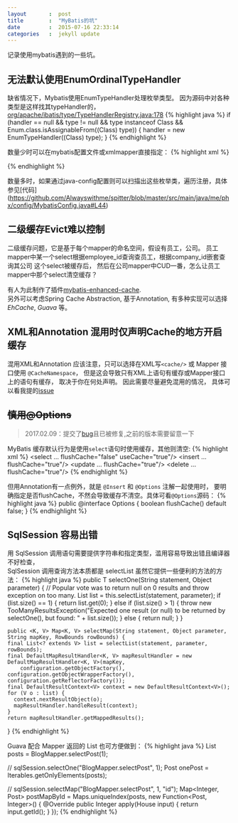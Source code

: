 ```yaml
---
layout       :  post
title        :  "MyBatis的坑"
date         :  2015-07-16 22:33:14
categories   :  jekyll update
---
```


记录使用mybatis遇到的一些坑。

## 无法默认使用EnumOrdinalTypeHandler

缺省情况下，Mybatis使用EnumTypeHandler处理枚举类型。
因为源码中对各种类型是这样找其typeHandler的，
[org/apache/ibatis/type/TypeHandlerRegistry.java:178](https://github.com/mybatis/mybatis-3/blob/master/src/main/java/org/apache/ibatis/type/TypeHandlerRegistry.java#L178)
{% highlight java %}
if (handler == null && type != null && type instanceof Class && Enum.class.isAssignableFrom((Class<?>) type)) {
    handler = new EnumTypeHandler((Class<?>) type);
}
{% endhighlight %}

数量少时可以在mybatis配置文件或xmlmapper直接指定：
{% highlight xml %}
<!-- mybatis-config.xml -->
<typeHandlers>
  <typeHandler handler="org.apache.ibatis.type.EnumOrdinalTypeHandler" javaType="java.math.RoundingMode"/>
</typeHandlers>

<!-- UserMapper.xml -->
<result column="roundingMode" property="roundingMode" typeHandler="org.apache.ibatis.type.EnumOrdinalTypeHandler"/>
{% endhighlight %}

数量多时，如果通过java-config配置则可以扫描出这些枚举类，遍历注册，具体参见[代码]
(https://github.com/Alwayswithme/spitter/blob/master/src/main/java/me/phx/config/MybatisConfig.java#L44)

## 二级缓存Evict难以控制

二级缓存问题，它是基于每个mapper的命名空间，假设有员工，公司。
员工mapper中某一个select根据employee_id查询查员工，根据company_id嵌套查询其公司
这个select被缓存后，
然后在公司mapper中CUD一番，怎么让员工mapper中那个select清空缓存？

有人为此制作了插件[mybatis-enhanced-cache](https://github.com/LuanLouis/mybatis-enhanced-cache).  
另外可以考虑Spring Cache Abstraction, 基于Annotation, 有多种实现可以选择 *EhCache*, *Guava* 等。

## XML和Annotation 混用时仅声明Cache的地方开启缓存

混用XML和Annotation 应该注意，只可以选择在XML写`<cache/>` 或 Mapper 接口使用 `@CacheNamespace`， 
但是这会导致只有XML上语句有缓存或Mapper接口上的语句有缓存， 取决于你在何处声明。
因此需要尽量避免混用的情况， 具体可以看我提的[issue](https://github.com/mybatis/spring/issues/62)

## ~~慎用@Options~~

>2017.02.09：提交了[bug](https://github.com/mybatis/mybatis-3/issues/405)且已被修复,之前的版本需要留意一下

MyBatis 缓存默认行为是使用`select`语句时使用缓存，其他则清空:
{% highlight xml %}
<select ... flushCache="false" useCache="true"/>
<insert ... flushCache="true"/>
<update ... flushCache="true"/>
<delete ... flushCache="true"/>
{% endhighlight %}

但用Annotation有一点例外，就是 `@Insert` 和 `@Options` 注解一起使用时，
要明确指定是否flushCache，不然会导致缓存不清空。具体可看`@Options`源码：
{% highlight java %}
public @interface Options {
  boolean flushCache() default false;
}
{% endhighlight %}

## SqlSession 容易出错

用 SqlSession 调用语句需要提供字符串和指定类型，滥用容易导致出错且编译器不好检查，  
SqlSession 调用查询方法本质都是 selectList 虽然它提供一些便利的方法的方法：
{% highlight java %}
  public <T> T selectOne(String statement, Object parameter) {
    // Popular vote was to return null on 0 results and throw exception on too many.
    List<T> list = this.<T>selectList(statement, parameter);
    if (list.size() == 1) {
      return list.get(0);
    } else if (list.size() > 1) {
      throw new TooManyResultsException("Expected one result (or null) to be returned by selectOne(), but found: " + list.size());
    } else {
      return null;
    }
  }

    public <K, V> Map<K, V> selectMap(String statement, Object parameter, String mapKey, RowBounds rowBounds) {
    final List<? extends V> list = selectList(statement, parameter, rowBounds);
    final DefaultMapResultHandler<K, V> mapResultHandler = new DefaultMapResultHandler<K, V>(mapKey,
        configuration.getObjectFactory(), configuration.getObjectWrapperFactory(), configuration.getReflectorFactory());
    final DefaultResultContext<V> context = new DefaultResultContext<V>();
    for (V o : list) {
      context.nextResultObject(o);
      mapResultHandler.handleResult(context);
    }
    return mapResultHandler.getMappedResults();
  }
{% endhighlight %}

Guava 配合 Mapper 返回的 List 也可方便做到：
{% highlight java %}
List<Post> posts = BlogMapper.selectPost(1);

// sqlSession.selectOne("BlogMapper.selectPost", 1);
Post onePost = Iterables.getOnlyElements(posts);

// sqlSession.selectMap("BlogMapper.selectPost", 1, "id");
Map<Integer, Post> postMapById = Maps.uniqueIndex(posts, new Function<Post, Integer>() {
    @Override
    public Integer apply(House input) {
        return input.getId();
    }
});
{% endhighlight %}

